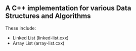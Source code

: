 ## A C++ implementation for various Data Structures and Algorithms
These include:
- Linked List (linked-list.cxx)
- Array List (array-list.cxx)
